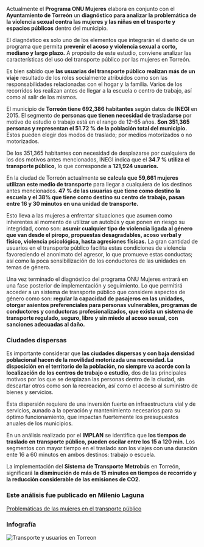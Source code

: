
Actualmente el **Programa ONU Mujeres** elabora en conjunto con el **Ayuntamiento de Torreón** un **diagnóstico para analizar la problemática de la violencia sexual contra las mujeres y las niñas en el trasporte y espacios públicos** dentro del municipio.

El diagnóstico es solo uno de los elementos que integrarán el diseño de un programa que permita **prevenir el acoso y violencia sexual a corto, mediano y largo plazo.** A propósito de este estudio, conviene analizar las características del uso del transporte público por las mujeres en Torreón.

Es bien sabido que **las usuarias del transporte público realizan más de un viaje** resultado de los roles socialmente atribuidos como son las responsabilidades relacionadas con el hogar y la familia. Varios de los recorridos los realizan antes de llegar a la escuela o centro de trabajo, así como al salir de los mismos.

El municipio de **Torreón tiene 692,386 habitantes** según datos de **INEGI** en 2015. El segmento de **personas que tienen necesidad de trasladarse** por motivo de estudio o trabajo está en el rango de 12-65 años. **Son 351,365 personas y representan el 51.72 % de la población total del municipio.** Estos pueden elegir dos modos de traslado; por medios motorizados o no motorizados.

De los 351,365 habitantes con necesidad de desplazarse por cualquiera de los dos motivos antes mencionados, INEGI indica que el **34.7 % utiliza el transporte público,** lo que corresponde a **121,924 usuarios.**

En la ciudad de Torreón actualmente **se calcula que 59,661 mujeres utilizan este medio de transporte** para llegar a cualquiera de los destinos antes mencionados. **47 % de las usuarias que tiene como destino la escuela y el 38% que tiene como destino su centro de trabajo, pasan entre 16 y 30 minutos en una unidad de transporte.**

Esto lleva a las mujeres a enfrentar situaciones que asumen como inherentes al momento de utilizar un autobús y que ponen en riesgo su integridad, como son: **asumir cualquier tipo de violencia ligada al género que van desde el piropo, propuestas desagradables, acoso verbal y físico, violencia psicológica, hasta agresiones físicas.** La gran cantidad de usuarios en el transporte público facilita estas condiciones de violencia favoreciendo el anonimato del agresor, lo que promueve estas conductas; así como la poca sensibilización de los conductores de las unidades en temas de género.

Una vez terminado el diagnóstico del programa ONU Mujeres entrará en una fase posterior de implementación y seguimiento. Lo que permitirá acceder a un sistema de transporte público que considere aspectos de género como son: **regular la capacidad de pasajeros en las unidades, otorgar asientos preferenciales para personas vulnerables, programas de conductores y conductoras profesionalizados, que exista un sistema de transporte regulado, seguro, libre y sin miedo al acoso sexual, con sanciones adecuadas al daño.**

### Ciudades dispersas

Es importante considerar que **las ciudades dispersas y con baja densidad poblacional hacen de la movilidad motorizada una necesidad. La disposición en el territorio de la población, no siempre va acorde con la localización de los centros de trabajo o estudio,** dos de las principales motivos por los que se desplazan las personas dentro de la ciudad, sin descartar otros como son la recreación, así como el acceso al suministro de bienes y servicios.

Esta dispersión requiere de una inversión fuerte en infraestructura vial y de servicios, aunado a la operación y mantenimiento necesarios para su óptimo funcionamiento, que impactan fuertemente los presupuestos anuales de los municipios.

En un análisis realizado por el **IMPLAN** se identifica que **los tiempos de traslado en transporte público, pueden oscilar entre los 15 a 120 min.** Los segmentos con mayor tiempo en el traslado son los viajes con una duración ente 16 a 60 minutos en ambos destinos: trabajo o escuela.

La implementación del **Sistema de Transporte Metrobús** en Torreón, significará **la disminución de más de 15 minutos en tiempos de recorrido y la reducción considerable de las emisiones de CO2.**

### Este análisis fue publicado en Milenio Laguna

[Problemáticas de las mujeres en el transporte público](http://www.milenio.com/region/Milenio_Noticias-Nuestra_Metropoli_desde_el_IMPLAN-ONU_Mujeres-Transporte_Publico_0_851914846.html)

### Infografía

<img class="img-responsive" src="problematicas-de-las-mujeres-en-el-transporte-publico/transporte-y-usuarios-torreon.jpg" alt="Transporte y usuarios en Torreon">
